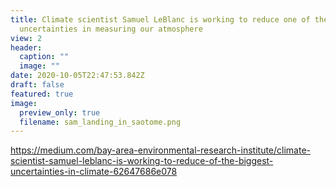 ```yaml
---
title: Climate scientist Samuel LeBlanc is working to reduce one of the biggest
  uncertainties in measuring our atmosphere
view: 2
header:
  caption: ""
  image: ""
date: 2020-10-05T22:47:53.842Z
draft: false
featured: true
image:
  preview_only: true
  filename: sam_landing_in_saotome.png
---
```

https://medium.com/bay-area-environmental-research-institute/climate-scientist-samuel-leblanc-is-working-to-reduce-of-the-biggest-uncertainties-in-climate-62647686e078